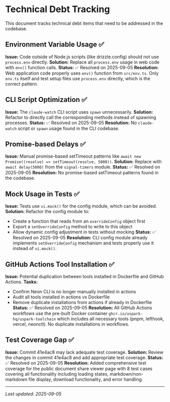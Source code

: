 # Technical Debt Tracking

This document tracks technical debt items that need to be addressed in the codebase.

## Environment Variable Usage ✅
**Issue:** Code outside of Node.js scripts (like drizzle.config) should not use `process.env` directly.
**Solution:** Replace all `process.env` usage in web code with `env()` function calls.
**Status:** ✅ Resolved on 2025-09-05
**Resolution:** Web application code properly uses `env()` function from `src/env.ts`. Only `env.ts` itself and test setup files use `process.env` directly, which is the correct pattern.

## CLI Script Optimization ✅
**Issue:** The `claude-watch` CLI script uses `spawn` unnecessarily.
**Solution:** Refactor to directly call the corresponding methods instead of spawning processes.
**Status:** ✅ Resolved on 2025-09-05
**Resolution:** No `claude-watch` script or `spawn` usage found in the CLI codebase.

## Promise-based Delays ✅
**Issue:** Manual promise-based setTimeout patterns like `await new Promise((resolve) => setTimeout(resolve, 5000))`.
**Solution:** Replace with `await delay(5000)` from the `signal-timers` module.
**Status:** ✅ Resolved on 2025-09-05
**Resolution:** No promise-based setTimeout patterns found in the codebase.

## Mock Usage in Tests ✅
**Issue:** Tests use `vi.mock()` for the config module, which can be avoided.
**Solution:** Refactor the config module to:
  - Create a function that reads from an `overrideConfig` object first
  - Export a `setOverrideConfig` method to write to this object
  - Allow dynamic config adjustment in tests without mocking
**Status:** ✅ Resolved on 2025-09-05
**Resolution:** CLI config module already implements `setOverrideConfig` mechanism and tests properly use it instead of `vi.mock()`.

## GitHub Actions Tool Installation ✅
**Issue:** Potential duplication between tools installed in Dockerfile and GitHub Actions.
**Tasks:**
  - Confirm Neon CLI is no longer manually installed in actions
  - Audit all tools installed in actions vs Dockerfile
  - Remove duplicate installations from actions if already in Dockerfile
**Status:** ✅ Resolved on 2025-09-05
**Resolution:** All GitHub Actions workflows use the pre-built Docker container `ghcr.io/uspark-hq/uspark-toolchain` which includes all necessary tools (pnpm, lefthook, vercel, neonctl). No duplicate installations in workflows.

## Test Coverage Gap ✅
**Issue:** Commit 41e4ac8 may lack adequate test coverage.
**Solution:** Review the changes in commit 41e4ac8 and add appropriate test coverage.
**Status:** ✅ Resolved on 2025-09-05
**Resolution:** Added comprehensive test coverage for the public document share viewer page with 8 test cases covering all functionality including loading states, markdown/non-markdown file display, download functionality, and error handling.

---

*Last updated: 2025-09-05*